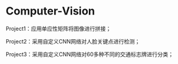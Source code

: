 # Computer-Vision
Project1：应用单应性矩阵将图像进行拼接；

Project2：采用自定义CNN网络对人脸关键点进行检测；

Project3：采用自定义CNN网络对60多种不同的交通标志牌进行分类；
